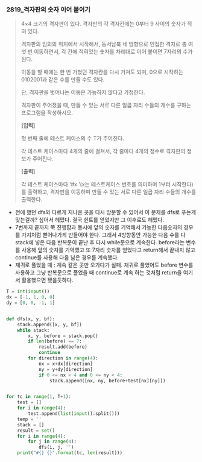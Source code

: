 ### 2819_격자판의 숫자 이어 붙이기

> 4×4 크기의 격자판이 있다. 격자판의 각 격자칸에는 0부터 9 사이의 숫자가 적혀 있다.
>
> 격자판의 임의의 위치에서 시작해서, 동서남북 네 방향으로 인접한 격자로 총 여섯 번 이동하면서, 각 칸에 적혀있는 숫자를 차례대로 이어 붙이면 7자리의 수가 된다.
>
> 이동을 할 때에는 한 번 거쳤던 격자칸을 다시 거쳐도 되며, 0으로 시작하는 0102001과 같은 수를 만들 수도 있다.
>
> 단, 격자판을 벗어나는 이동은 가능하지 않다고 가정한다.
>
> 격자판이 주어졌을 때, 만들 수 있는 서로 다른 일곱 자리 수들의 개수를 구하는 프로그램을 작성하시오.
>
> 
> **[입력]**
>
> 첫 번째 줄에 테스트 케이스의 수 T가 주어진다.
>
> 각 테스트 케이스마다 4개의 줄에 걸쳐서, 각 줄마다 4개의 정수로 격자판의 정보가 주어진다.
>
> 
> **[출력]**
>
> 각 테스트 케이스마다 ‘#x ’(x는 테스트케이스 번호를 의미하며 1부터 시작한다)를 출력하고, 격자판을 이동하며 만들 수 있는 서로 다른 일곱 자리 수들의 개수를 출력한다.



- 전에 했던 dfs와 다르게 지나온 곳을 다시 방문할 수 있어서 이 문제를 dfs로 푸는게 맞는걸까? 싶어서 헤맸다. 결국 힌트를 얻었지만 그 이후로도 헤맸다. 
- 7번까지 끝까지 쭉 진행함과 동시에 앞의 숫자를 기억해서 가능한 다음숫자의 경우를 가지처럼 뻗어나가게 만들어야 한다. 그래서 4방향동안 가능한 다음 수를 다 stack에 넣은 다음 반복문이 끝난 후 다시 while문으로 계속한다. before라는 변수를 사용해 앞의 숫자를 기억했고 또 7자리 숫자를 얻었다고 return해서 끝내지 않고 continue를 사용해 다음 남은 경우를 계속했다.
- 재귀로 풀었을 때 : 계속 같은 곳만 오가다가 실패. 재귀로 풀었어도 before 변수를 사용하고 그냥 반복문으로 풀었을 때 continue로 계속 하는 것처럼 return을 여기서 활용했으면 됐을듯하다.

```python
T = int(input())
dx = [-1, 1, 0, 0]
dy = [0, 0, -1, 1]


def dfs(x, y, bf):
    stack.append([x, y, bf])
    while stack:
        x, y, before = stack.pop()
        if len(before) == 7:
            result.add(before)
            continue
        for direction in range(4):
            nx = x+dx[direction]
            ny = y+dy[direction]
            if 0 <= nx < 4 and 0 <= ny < 4:
                stack.append([nx, ny, before+test[nx][ny]])


for tc in range(1, T+1):
    test = []
    for i in range(4):
        test.append(list(input().split()))
    temp = ''
    stack = []
    result = set()
    for i in range(4):
        for j in range(4):
            dfs(i, j, '')
    print("#{} {}".format(tc, len(result)))
```

